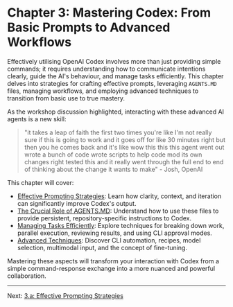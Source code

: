 # Chapter 3: Mastering Codex: From Basic Prompts to Advanced Workflows

Effectively utilising OpenAI Codex involves more than just providing simple commands; it requires understanding how to communicate intentions clearly, guide the AI's behaviour, and manage tasks efficiently. This chapter delves into strategies for crafting effective prompts, leveraging `AGENTS.MD` files, managing workflows, and employing advanced techniques to transition from basic use to true mastery.

As the workshop discussion highlighted, interacting with these advanced AI agents is a new skill:
> "it takes a leap of faith the first two times you're like I'm not really sure if this is going to work and it goes off for like 30 minutes right but then you he comes back and it's like wow this this this agent went out wrote a bunch of code wrote scripts to help code mod its own changes right tested this and it really went through the full end to end of thinking about the change it wants to make" - Josh, OpenAI

This chapter will cover:

*   [Effective Prompting Strategies](./03_a_effective_prompting_strategies.md): Learn how clarity, context, and iteration can significantly improve Codex's output.
*   [The Crucial Role of AGENTS.MD](./03_b_the_crucial_role_of_agents_md.md): Understand how to use these files to provide persistent, repository-specific instructions to Codex.
*   [Managing Tasks Efficiently](./03_c_managing_tasks_efficiently.md): Explore techniques for breaking down work, parallel execution, reviewing results, and using CLI approval modes.
*   [Advanced Techniques](./03_d_advanced_techniques.md): Discover CLI automation, recipes, model selection, multimodal input, and the concept of fine-tuning.

Mastering these aspects will transform your interaction with Codex from a simple command-response exchange into a more nuanced and powerful collaboration.

---

Next: [3.a: Effective Prompting Strategies](./03_a_effective_prompting_strategies.md)